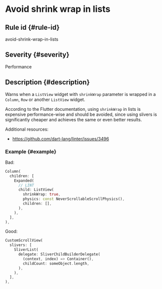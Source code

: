 # Avoid shrink wrap in lists

## Rule id {#rule-id}

avoid-shrink-wrap-in-lists

## Severity {#severity}

Performance

## Description {#description}

Warns when a `ListView` widget with `shrinkWrap` parameter is wrapped in a `Column`, `Row` or another `ListView` widget.

According to the Flutter documentation, using `shrinkWrap` in lists is expensive performance-wise and should be avoided, since using slivers is significantly cheaper and achieves the same or even better results.

Additional resources:

- <https://github.com/dart-lang/linter/issues/3496>

### Example {#example}

Bad:

```dart
Column(
  children: [
    Expanded(
      // LINT
      child: ListView(
        shrinkWrap: true,
        physics: const NeverScrollableScrollPhysics(),
        children: [],
      ),
    ),
  ],
),
```

Good:

```dart
CustomScrollView(
  slivers: [
    SliverList(
      delegate: SliverChildBuilderDelegate(
        (context, index) => Container(),
        childCount: someObject.length,
      ),
    ),
  ],
),
```
